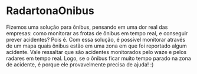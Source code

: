 # RadartonaOnibus


Fizemos uma solução para ônibus, pensando em uma dor real das empresas: como monitorar as frotas de ônibus em tempo real, e conseguir prever acidentes?
Pois é. Com essa solução, é possível monitorar através de um mapa quais ônibus estão em uma zona em que foi reportado algum acidente.
Vale ressaltar que são acidentes monitorados pelo waze e pelos radares em tempo real. Logo, se o ônibus ficar muito tempo parado na zona de acidente, é porque ele provavelmente precisa de ajuda! :)
